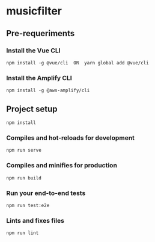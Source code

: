 # musicfilter

## Pre-requeriments

### Install the Vue CLI
```
npm install -g @vue/cli  OR  yarn global add @vue/cli
```

### Install the Amplify CLI
```
npm install -g @aws-amplify/cli
```


## Project setup
```
npm install
```

### Compiles and hot-reloads for development
```
npm run serve
```

### Compiles and minifies for production
```
npm run build
```

### Run your end-to-end tests
```
npm run test:e2e
```

### Lints and fixes files
```
npm run lint
```

 
